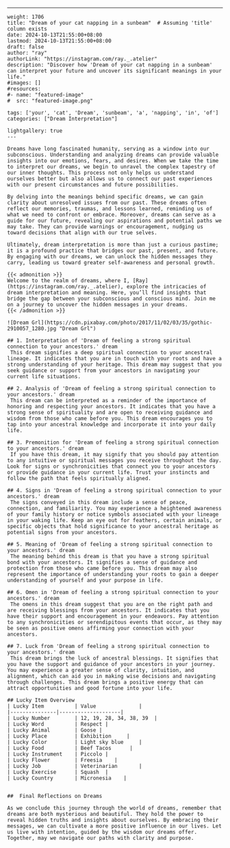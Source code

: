 ---
    weight: 1706
    title: "Dream of your cat napping in a sunbeam"  # Assuming 'title' column exists
    date: 2024-10-13T21:55:00+08:00
    lastmod: 2024-10-13T21:55:00+08:00
    draft: false
    author: "ray"
    authorLink: "https://instagram.com/ray._.atelier"
    description: "Discover how 'Dream of your cat napping in a sunbeam' can interpret your future and uncover its significant meanings in your life."
    #images: []
    #resources:
    #- name: "featured-image"
    #  src: "featured-image.png"
    
    tags: ['your', 'cat', 'Dream', 'sunbeam', 'a', 'napping', 'in', 'of']
    categories: ["Dream Interpretation"]
    
    lightgallery: true
    ---
    
    Dreams have long fascinated humanity, serving as a window into our subconscious. Understanding and analyzing dreams can provide valuable insights into our emotions, fears, and desires. When we take the time to interpret our dreams, we begin to unravel the complex tapestry of our inner thoughts. This process not only helps us understand ourselves better but also allows us to connect our past experiences with our present circumstances and future possibilities.
    
    By delving into the meanings behind specific dreams, we can gain clarity about unresolved issues from our past. These dreams often reflect our memories, traumas, and lessons learned, reminding us of what we need to confront or embrace. Moreover, dreams can serve as a guide for our future, revealing our aspirations and potential paths we may take. They can provide warnings or encouragement, nudging us toward decisions that align with our true selves.
    
    Ultimately, dream interpretation is more than just a curious pastime; it is a profound practice that bridges our past, present, and future. By engaging with our dreams, we can unlock the hidden messages they carry, leading us toward greater self-awareness and personal growth.
    
    {{< admonition >}}
    Welcome to the realm of dreams, where I, [Ray](https://instagram.com/ray._.atelier), explore the intricacies of dream interpretation and meaning. Here, you’ll find insights that bridge the gap between your subconscious and conscious mind. Join me on a journey to uncover the hidden messages in your dreams.
    {{< /admonition >}}
    
    ![Dream Grl](https://cdn.pixabay.com/photo/2017/11/02/03/35/gothic-2910057_1280.jpg "Dream Grl")
    
    ## 1. Interpretation of 'Dream of feeling a strong spiritual connection to your ancestors.' dream
     This dream signifies a deep spiritual connection to your ancestral lineage. It indicates that you are in touch with your roots and have a strong understanding of your heritage. This dream may suggest that you seek guidance or support from your ancestors in navigating your current life situations.
    
    ## 2. Analysis of 'Dream of feeling a strong spiritual connection to your ancestors.' dream
     This dream can be interpreted as a reminder of the importance of honoring and respecting your ancestors. It indicates that you have a strong sense of spirituality and are open to receiving guidance and wisdom from those who came before you. This dream encourages you to tap into your ancestral knowledge and incorporate it into your daily life.
    
    ## 3. Premonition for 'Dream of feeling a strong spiritual connection to your ancestors.' dream
     If you have this dream, it may signify that you should pay attention to any intuitive or spiritual messages you receive throughout the day. Look for signs or synchronicities that connect you to your ancestors or provide guidance in your current life. Trust your instincts and follow the path that feels spiritually aligned.
    
    ## 4. Signs in 'Dream of feeling a strong spiritual connection to your ancestors.' dream
     The signs conveyed in this dream include a sense of peace, connection, and familiarity. You may experience a heightened awareness of your family history or notice symbols associated with your lineage in your waking life. Keep an eye out for feathers, certain animals, or specific objects that hold significance to your ancestral heritage as potential signs from your ancestors.
    
    ## 5. Meaning of 'Dream of feeling a strong spiritual connection to your ancestors.' dream
     The meaning behind this dream is that you have a strong spiritual bond with your ancestors. It signifies a sense of guidance and protection from those who came before you. This dream may also represent the importance of understanding your roots to gain a deeper understanding of yourself and your purpose in life.
    
    ## 6. Omen in 'Dream of feeling a strong spiritual connection to your ancestors.' dream
     The omens in this dream suggest that you are on the right path and are receiving blessings from your ancestors. It indicates that you have their support and encouragement in your endeavors. Pay attention to any synchronicities or serendipitous events that occur, as they may be seen as positive omens affirming your connection with your ancestors.
    
    ## 7. Luck from 'Dream of feeling a strong spiritual connection to your ancestors.' dream
     This dream brings the luck of ancestral blessings. It signifies that you have the support and guidance of your ancestors in your journey. You may experience a greater sense of clarity, intuition, and alignment, which can aid you in making wise decisions and navigating through challenges. This dream brings a positive energy that can attract opportunities and good fortune into your life.
    
    ## Lucky Item Overview
    | Lucky Item          | Value              |
    |---------------|--------------------|
    | Lucky Number        | 12, 19, 28, 34, 38, 39  |
    | Lucky Word          | Respect |
    | Lucky Animal        | Goose |
    | Lucky Place         | Exhibition     |
    | Lucky Color         | Light sky blue     |
    | Lucky Food          | Beef Tacos      |
    | Lucky Instrument    | Piccolo |
    | Lucky Flower        | Freesia    |
    | Lucky Job           | Veterinarian       |
    | Lucky Exercise      | Squash  |
    | Lucky Country       | Micronesia    |
    
    
    ##  Final Reflections on Dreams
    
    As we conclude this journey through the world of dreams, remember that dreams are both mysterious and beautiful. They hold the power to reveal hidden truths and insights about ourselves. By embracing their messages, we can cultivate a more positive influence in our lives. Let us live with intention, guided by the wisdom our dreams offer. Together, may we navigate our paths with clarity and purpose.
    